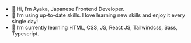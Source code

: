 - 👋 Hi, I’m Ayaka, Japanese Frontend Developer.
- 👀 I’m using up-to-date skills. I love learning new skills and enjoy it every single day!
- 🌱 I’m currently learning HTML, CSS, JS, React JS, Tailwindcss, Sass, Typescript.


<!---
banban-22/banban-22 is a ✨ special ✨ repository because its `README.md` (this file) appears on your GitHub profile.
You can click the Preview link to take a look at your changes.
--->

